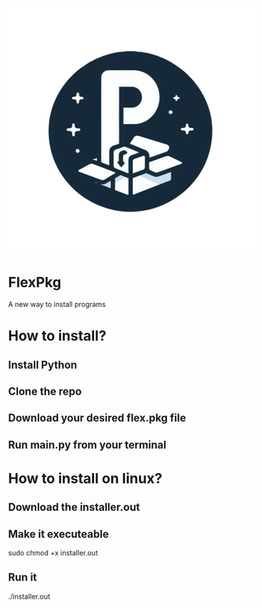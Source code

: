 ![alt text](https://raw.githubusercontent.com/VPeti1/CWAcces/main/flex.png)

# FlexPkg
A new way to install programs

# How to install?
## Install Python
## Clone the repo
## Download your desired flex.pkg file 
## Run main.py from your terminal

# How to install on linux?
## Download the installer.out
## Make it executeable
sudo chmod +x installer.out
## Run it
./installer.out